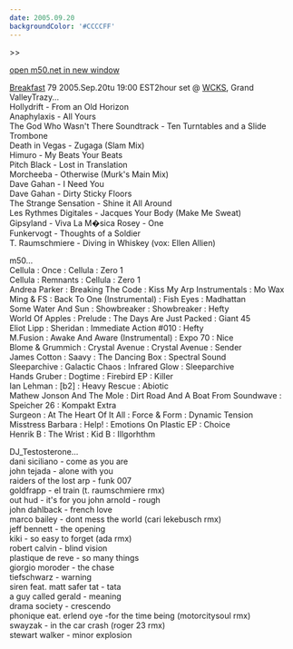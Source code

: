 ```yaml
---
date: 2005.09.20
backgroundColor: '#CCCCFF'
---
```


\>>

[open m50.net in new window  
](http://m50.net/)

[Breakfast](http://breakfast.wcks.org/) 79 2005.Sep.20tu 19:00 EST2hour set @ [WCKS](http://www.wcks.org/), Grand ValleyTrazy...  
Hollydrift - From an Old Horizon  
Anaphylaxis - All Yours  
The God Who Wasn't There Soundtrack - Ten Turntables and a Slide Trombone  
Death in Vegas - Zugaga (Slam Mix)  
Himuro - My Beats Your Beats  
Pitch Black - Lost in Translation  
Morcheeba - Otherwise (Murk's Main Mix)  
Dave Gahan - I Need You  
Dave Gahan - Dirty Sticky Floors  
The Strange Sensation - Shine it All Around  
Les Rythmes Digitales - Jacques Your Body (Make Me Sweat)  
Gipsyland - Viva La M�sica Rosey - One  
Funkervogt - Thoughts of a Soldier  
T. Raumschmiere - Diving in Whiskey (vox: Ellen Allien)  

m50...  
Cellula : Once : Cellula : Zero 1  
Cellula : Remnants : Cellula : Zero 1  
Andrea Parker : Breaking The Code : Kiss My Arp Instrumentals : Mo Wax  
Ming & FS : Back To One (Instrumental) : Fish Eyes : Madhattan  
Some Water And Sun : Showbreaker : Showbreaker : Hefty  
World Of Apples : Prelude : The Days Are Just Packed : Giant 45  
Eliot Lipp : Sheridan : Immediate Action #010 : Hefty  
M.Fusion : Awake And Aware (Instrumental) : Expo 70 : Nice  
Blome & Grummich : Crystal Avenue : Crystal Avenue : Sender  
James Cotton : Saavy : The Dancing Box : Spectral Sound  
Sleeparchive : Galactic Chaos : Infrared Glow : Sleeparchive  
Hands Gruber : Dogtime : Firebird EP : Killer  
Ian Lehman : \[b2\] : Heavy Rescue : Abiotic  
Mathew Jonson And The Mole : Dirt Road And A Boat From Soundwave : Speicher 26 : Kompakt Extra  
Surgeon : At The Heart Of It All : Force & Form : Dynamic Tension  
Misstress Barbara : Help! : Emotions On Plastic EP : Choice  
Henrik B : The Wrist : Kid B : Illgorhthm  

DJ\_Testosterone...  
dani siciliano - come as you are  
john tejada - alone with you  
raiders of the lost arp - funk 007  
goldfrapp - el train (t. raumschmiere rmx)  
out hud - it's for you john arnold - rough  
john dahlback - french love  
marco bailey - dont mess the world (cari lekebusch rmx)  
jeff bennett - the opening  
kiki - so easy to forget (ada rmx)  
robert calvin - blind vision  
plastique de reve - so many things  
giorgio moroder - the chase  
tiefschwarz - warning  
siren feat. matt safer tat - tata  
a guy called gerald - meaning  
drama society - crescendo  
phonique eat. erlend oye -for the time being (motorcitysoul rmx)  
swayzak - in the car crash (roger 23 rmx)  
stewart walker - minor explosion